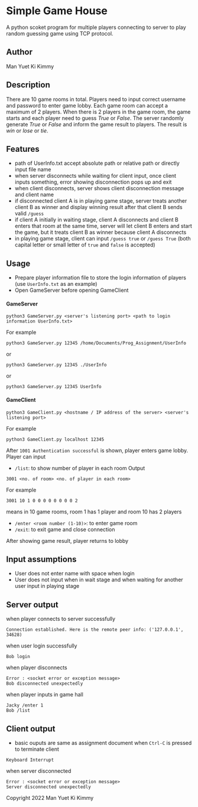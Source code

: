 # Simple Game House

A python scoket program for multiple players connecting to server to play random guessing game using TCP protocol.

## Author

Man Yuet Ki Kimmy

## Description
There are 10 game rooms in total.  Players need to input correct username and password to enter game lobby.  Each game room can accept a maximum of 2 players.  When there is 2 players in the game room, the game starts and each player need to guess *True* or *False*.  The server randomly generate *True* or *False* and inform the game result to players.  The result is *win* or *lose* or *tie*.

## Features
- path of UserInfo.txt accept absolute path or relative path or directly input file name
- when server disconnects while waiting for client input, once client inputs something, error showing disconnection pops up and exit
- when client disconnects, server shows client disconnection message and client name
- if disconnected client A is in playing game stage, server treats another client B as winner and display winning result after that client B sends valid `/guess`
- if client A initially in waiting stage, client A disconnects and client B enters that room at the same time, server will let client B enters and start the game, but it treats client B as winner because client A disconnects
- in playing game stage, client can input `/guess true` or `/guess True` (both capital letter or small letter of `true` and `false` is accepted)
## Usage
- Prepare player information file to store the login information of players (use `UserInfo.txt` as an example)
- Open GameServer before opening GameClient

#### GameServer
```
python3 GameServer.py <server's listening port> <path to login information UserInfo.txt>
```
For example
```
python3 GameServer.py 12345 /home/Documents/Prog_Assignment/UserInfo
```
or
```
python3 GameServer.py 12345 ./UserInfo
```
or
```
python3 GameServer.py 12345 UserInfo
```
#### GameClient
```
python3 GameClient.py <hostname / IP address of the server> <server's listening port>
```
For example
```
python3 GameClient.py localhost 12345
```
After `1001 Authentication successful` is shown, player enters game lobby.  Player can input
- `/list`: to show number of player in each room
Output
```
3001 <no. of room> <no. of player in each room>
```
For example
```
3001 10 1 0 0 0 0 0 0 0 0 2
```
means in 10 game rooms, room 1 has 1 player and room 10 has 2 players

- `/enter <room number (1-10)>`: to enter game room
- `/exit`: to exit game and close connection

After showing game result, player returns to lobby

## Input assumptions
- User does not enter name with space when login
- User does not input when in wait stage and when waiting for another user input in playing stage

## Server output
when player connects to server successfully
```
Connection established. Here is the remote peer info: ('127.0.0.1', 34628)
```
when user login successfully
```
Bob login
```
when player disconnects
```
Error : <socket error or exception message>
Bob disconnected unexpectedly
```
when player inputs in game hall
```
Jacky /enter 1
Bob /list
```
## Client output
- basic ouputs are same as assignment document
when `Ctrl-C` is pressed to terminate client
```
Keyboard Interrupt
```
when server disconnected
```
Error : <socket error or exception message>
Server disconnected unexpectedly
```

Copyright 2022 Man Yuet Ki Kimmy
